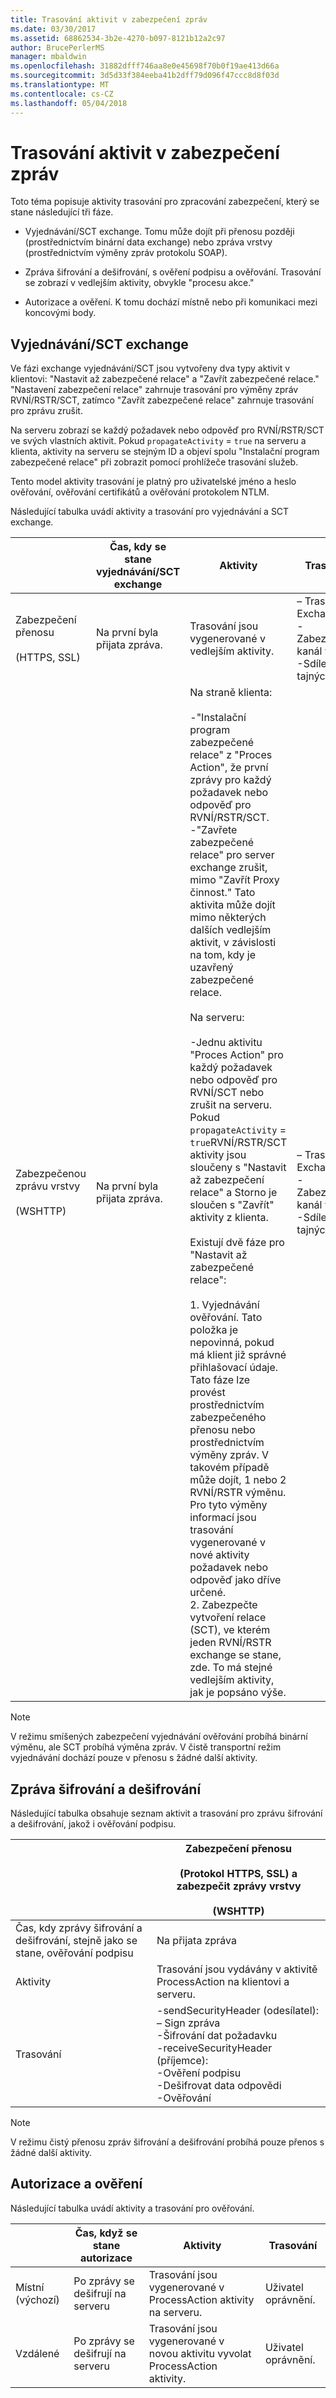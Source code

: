 ```yaml
---
title: Trasování aktivit v zabezpečení zpráv
ms.date: 03/30/2017
ms.assetid: 68862534-3b2e-4270-b097-8121b12a2c97
author: BrucePerlerMS
manager: mbaldwin
ms.openlocfilehash: 31882dfff746aa8e0e45698f70b0f19ae413d66a
ms.sourcegitcommit: 3d5d33f384eeba41b2dff79d096f47ccc8d8f03d
ms.translationtype: MT
ms.contentlocale: cs-CZ
ms.lasthandoff: 05/04/2018
---
```

# <a name="activity-tracing-in-message-security"></a>Trasování aktivit v zabezpečení zpráv
Toto téma popisuje aktivity trasování pro zpracování zabezpečení, který se stane následující tři fáze.  
  
-   Vyjednávání/SCT exchange. Tomu může dojít při přenosu později (prostřednictvím binární data exchange) nebo zpráva vrstvy (prostřednictvím výměny zpráv protokolu SOAP).  
  
-   Zpráva šifrování a dešifrování, s ověření podpisu a ověřování. Trasování se zobrazí v vedlejším aktivity, obvykle "procesu akce."  
  
-   Autorizace a ověření. K tomu dochází místně nebo při komunikaci mezi koncovými body.  
  
## <a name="negotiationsct-exchange"></a>Vyjednávání/SCT exchange  
 Ve fázi exchange vyjednávání/SCT jsou vytvořeny dva typy aktivit v klientovi: "Nastavit až zabezpečené relace" a "Zavřít zabezpečené relace." "Nastavení zabezpečení relace" zahrnuje trasování pro výměny zpráv RVNÍ/RSTR/SCT, zatímco "Zavřít zabezpečené relace" zahrnuje trasování pro zprávu zrušit.  
  
 Na serveru zobrazí se každý požadavek nebo odpověď pro RVNÍ/RSTR/SCT ve svých vlastních aktivit. Pokud `propagateActivity` = `true` na serveru a klienta, aktivity na serveru se stejným ID a objeví spolu "Instalační program zabezpečené relace" při zobrazit pomocí prohlížeče trasování služeb.  
  
 Tento model aktivity trasování je platný pro uživatelské jméno a heslo ověřování, ověřování certifikátů a ověřování protokolem NTLM.  
  
 Následující tabulka uvádí aktivity a trasování pro vyjednávání a SCT exchange.  
  
||Čas, kdy se stane vyjednávání/SCT exchange|Aktivity|Trasování|  
|-|-------------------------------------------------|----------------|------------|  
|Zabezpečení přenosu<br /><br /> (HTTPS, SSL)|Na první byla přijata zpráva.|Trasování jsou vygenerované v vedlejším aktivity.|– Trasování Exchange<br />-Zabezpečený kanál vytvořit<br />-Sdílet získat tajných klíčů.|  
|Zabezpečenou zprávu vrstvy<br /><br /> (WSHTTP)|Na první byla přijata zpráva.|Na straně klienta:<br /><br /> -"Instalační program zabezpečené relace" z "Proces Action", že první zprávy pro každý požadavek nebo odpověď pro RVNÍ/RSTR/SCT.<br />-"Zavřete zabezpečené relace" pro server exchange zrušit, mimo "Zavřít Proxy činnost." Tato aktivita může dojít mimo některých dalších vedlejším aktivit, v závislosti na tom, kdy je uzavřený zabezpečené relace.<br /><br /> Na serveru:<br /><br /> -Jednu aktivitu "Proces Action" pro každý požadavek nebo odpověď pro RVNÍ/SCT nebo zrušit na serveru. Pokud `propagateActivity` = `true`RVNÍ/RSTR/SCT aktivity jsou sloučeny s "Nastavit až zabezpečení relace" a Storno je sloučen s "Zavřít" aktivity z klienta.<br /><br /> Existují dvě fáze pro "Nastavit až zabezpečené relace":<br /><br /> 1.  Vyjednávání ověřování. Tato položka je nepovinná, pokud má klient již správné přihlašovací údaje. Tato fáze lze provést prostřednictvím zabezpečeného přenosu nebo prostřednictvím výměny zpráv. V takovém případě může dojít, 1 nebo 2 RVNÍ/RSTR výměnu. Pro tyto výměny informací jsou trasování vygenerované v nové aktivity požadavek nebo odpověď jako dříve určené.<br />2.  Zabezpečte vytvoření relace (SCT), ve kterém jeden RVNÍ/RSTR exchange se stane, zde. To má stejné vedlejším aktivity, jak je popsáno výše.|– Trasování Exchange<br />-Zabezpečený kanál vytvořit<br />-Sdílet získat tajných klíčů.|  
  
> [!NOTE]
>  V režimu smíšených zabezpečení vyjednávání ověřování probíhá binární výměnu, ale SCT probíhá výměna zpráv. V čistě transportní režim vyjednávání dochází pouze v přenosu s žádné další aktivity.  
  
## <a name="message-encryption-and-decryption"></a>Zpráva šifrování a dešifrování  
 Následující tabulka obsahuje seznam aktivit a trasování pro zprávu šifrování a dešifrování, jakož i ověřování podpisu.  
  
||Zabezpečení přenosu<br /><br /> (Protokol HTTPS, SSL) a zabezpečit zprávy vrstvy<br /><br /> (WSHTTP)|  
|-|---------------------------------------------------------------------------------|  
|Čas, kdy zprávy šifrování a dešifrování, stejně jako se stane, ověřování podpisu|Na přijata zpráva|  
|Aktivity|Trasování jsou vydávány v aktivitě ProcessAction na klientovi a serveru.|  
|Trasování|-sendSecurityHeader (odesílatel):<br />– Sign zpráva<br />-Šifrování dat požadavku<br />-receiveSecurityHeader (příjemce):<br />-Ověření podpisu<br />-Dešifrovat data odpovědi<br />-Ověřování|  
  
> [!NOTE]
>  V režimu čistý přenosu zpráv šifrování a dešifrování probíhá pouze přenos s žádné další aktivity.  
  
## <a name="authorization-and-verification"></a>Autorizace a ověření  
 Následující tabulka uvádí aktivity a trasování pro ověřování.  
  
||Čas, když se stane autorizace|Aktivity|Trasování|  
|-|-------------------------------------|----------------|------------|  
|Místní (výchozí)|Po zprávy se dešifrují na serveru|Trasování jsou vygenerované v ProcessAction aktivity na serveru.|Uživatel oprávnění.|  
|Vzdálené|Po zprávy se dešifrují na serveru|Trasování jsou vygenerované v novou aktivitu vyvolat ProcessAction aktivity.|Uživatel oprávnění.|
